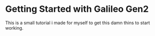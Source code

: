 # Getting Started with Galileo Gen2
This is a small tutorial i made for myself to get this damn thins to start working.
